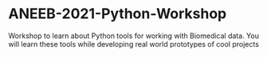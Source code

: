 # ANEEB-2021-Python-Workshop
Workshop to learn about Python tools for working with Biomedical data. You will learn these tools while developing real world prototypes of cool projects
